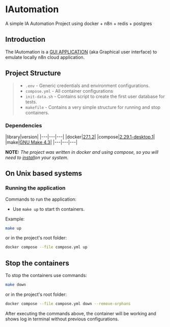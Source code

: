 # IAutomation

A simple IA Automation Project using docker + n8n + redis + postgres

## Introduction

The IAutomation is a [GUI APPLICATION](https://en.wikipedia.org/wiki/Graphical_user_interface) (aka Graphical user interface) to emulate locally n8n cloud application.

## Project Structure
>
> - `.env` - Generic credentials and environment configurations.
> - `compose.yml` - All container configurations
> - `init-data.sh` - Contains script to create the first user database for tests.
> - `makefile` - Contains a very simple structure for running and stop containers.
>
### Dependencies

|library|version|
|---|---|---|
|docker|[27.1.2](https://docs.docker.com/get-docker/)|
|compose|[2.29.1-desktop.1](https://docs.docker.com/compose/install/)|
|make|[GNU Make 4.3](https://www.gnu.org/software/make/)|
|---|---|---|

**NOTE:** *The project was written in docker and using compose, so you will need to [install](https://docs.docker.com/get-docker/)on your system.*

## On Unix based systems

### Running the application

Commands to run the application:

- Use `make up`  to start th containers.

Example:

```bash
make up
```

or in the project's root folder:

```bash
docker compose --file compose.yml up
```

## Stop the containers

To stop the containers use commands:

```bash
make down
```

or in the project's root folder:

```bash
docker compose --file compose.yml down --remove-orphans
```

After executing the commands above, the container will be working and shows log in terminal without previous configurations.
